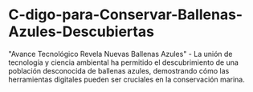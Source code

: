 # C-digo-para-Conservar-Ballenas-Azules-Descubiertas
"Avance Tecnológico Revela Nuevas Ballenas Azules" - La unión de tecnología y ciencia ambiental ha permitido el descubrimiento de una población desconocida de ballenas azules, demostrando cómo las herramientas digitales pueden ser cruciales en la conservación marina.
